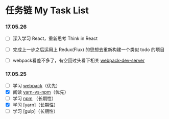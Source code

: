# 任务链 My Task List



### 17.05.26
- [ ] 深入学习 React，重新思考 Think in React
- [ ] 完成上一步之后运用上 Redux(Flux) 的思想去重新构建一个类似 todo 的项目
- [ ] webpack看差不多了，有空回过头看下相关 [webpack-dev-server](https://segmentfault.com/a/1190000006670084)


### 17.05.25
- [ ] 学习 [webpack](https://webpack.js.org/guides/get-started/)（优先）
- [x] 阅读 [yarn-vs-npm](https://www.sitepoint.com/yarn-vs-npm/)（优先）
- [ ] 学习 [npm](https://docs.npmjs.com/misc/scripts#path) （长期性）
- [x] 学习 [yarn]（长期性）
- [ ] 学习 [gulp]（长期性）